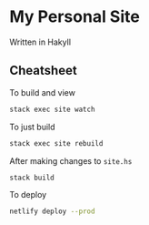 # My Personal Site

Written in Hakyll

## Cheatsheet

To build and view

```sh
stack exec site watch
```

To just build

```sh
stack exec site rebuild
```

After making changes to `site.hs`

```sh
stack build
```

To deploy

```sh
netlify deploy --prod
```
